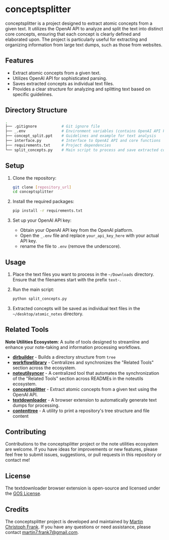 # conceptsplitter

conceptsplitter is a project designed to extract atomic concepts from a given text. It utilizes the OpenAI API to analyze and split the text into distinct core concepts, ensuring that each concept is clearly defined and elaborated upon. The project is particularly useful for extracting and organizing information from large text dumps, such as those from websites.

## Features

- Extract atomic concepts from a given text.
- Utilizes OpenAI API for sophisticated parsing.
- Saves extracted concepts as individual text files.
- Provides a clear structure for analyzing and splitting text based on specific guidelines.

## Directory Structure

```bash
.
├── .gitignore           # Git ignore file
├── _.env                # Environment variables (contains OpenAI API key)
├── concept_split.ppt    # Guidelines and example for text analysis
├── interface.py         # Interface to OpenAI API and core functions
├── requirements.txt     # Project dependencies
└── split_concepts.py    # Main script to process and save extracted concepts
```

## Setup

1. Clone the repository:

    ```bash
    git clone [repository_url]
    cd conceptsplitter
    ```

2. Install the required packages:

    ```bash
    pip install -r requirements.txt
    ```

3. Set up your OpenAI API key:
   - Obtain your OpenAI API key from the OpenAI platform.
   - Open the `_.env` file and replace `your_api_key_here` with your actual API key.
   - rename the file to `.env` (remove the underscore).

## Usage

1. Place the text files you want to process in the `~/Downloads` directory. Ensure that the filenames start with the prefix `text-`.

2. Run the main script:

   ```bash
   python split_concepts.py
   ```

3. Extracted concepts will be saved as individual text files in the `~/desktop/atomic_notes` directory.

## Related Tools
<!--START_TOKEN-->
**Note Utilities Ecosystem**: A suite of tools designed to streamline and enhance your note-taking and information processing workflows.

- **[dirbuilder](https://github.com/m-c-frank/dirbuilder)** - Builds a directory structure from `tree`
- **[workflowlibrary](https://github.com/m-c-frank/workflowlibrary)** - Centralizes and synchronizes the "Related Tools" section across the ecosystem.
- **[noteutilsyncer](https://github.com/m-c-frank/noteutilsyncer)** - A centralized tool that automates the synchronization of the "Related Tools" section across READMEs in the noteutils ecosystem.
- **[conceptsplitter](https://github.com/m-c-frank/conceptsplitter)** - Extract atomic concepts from a given text using the OpenAI API.
- **[textdownloader](https://github.com/m-c-frank/textdownloader)** - A browser extension to automatically generate text dumps for processing.
- **[contenttree](https://github.com/m-c-frank/contenttree)** - A utility to print a repository's tree structure and file content
<!--END_TOKEN-->

## Contributing

Contributions to the conceptsplitter project or the note utilities ecosystem are welcome. If you have ideas for improvements or new features, please feel free to submit issues, suggestions, or pull requests in this repository or contact me!

## License

The textdownloader browser extension is open-source and licensed under the [GOS License](https://github.com/m-c-frank/textdownloader/blob/main/LICENCE.md).

## Credits

The conceptsplitter project is developed and maintained by [Martin Christoph Frank](https://github.com/m-c-frank). If you have any questions or need assistance, please contact [martin7.frank7@gmail.com](martin7.frank7@gmail.com).
